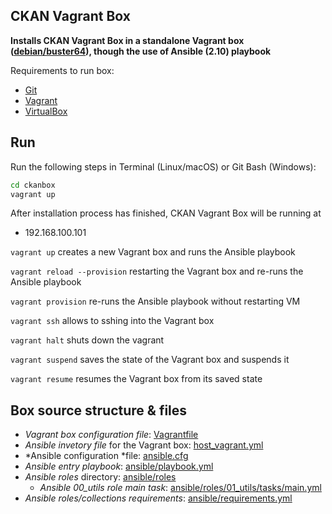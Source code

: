 ## CKAN Vagrant Box

**Installs CKAN Vagrant Box in a standalone Vagrant box ([debian/buster64](https://app.vagrantup.com/debian/boxes/buster64)), though the use of Ansible (2.10) playbook**


Requirements to run box:
* [Git](https://git-scm.com/downloads)
* [Vagrant](https://www.vagrantup.com/downloads.html)
* [VirtualBox](https://www.virtualbox.org/wiki/Downloads)


## Run

Run the following steps in Terminal (Linux/macOS) or Git Bash (Windows):
```bash
cd ckanbox
vagrant up
```

After installation process has finished, CKAN Vagrant Box will be running at 
* 192.168.100.101

`vagrant up` creates a new Vagrant box and runs the Ansible  playbook

`vagrant reload --provision` restarting the Vagrant box and re-runs the Ansible playbook 

`vagrant provision` re-runs the Ansible playbook without restarting VM

`vagrant ssh` allows to sshing into the Vagrant box

`vagrant halt`  shuts down the vagrant

`vagrant suspend` saves the state of the Vagrant box and suspends it

`vagrant resume` resumes the Vagrant box from its saved state


## Box source structure & files
* *Vagrant box configuration file*: [Vagrantfile](./Vagrantfile)  
* *Ansible invetory file* for the Vagrant box: [host_vagrant.yml](./host_vagrant.yml)
* *Ansible configuration *file: [ansible.cfg](./ansible.cfg)
* *Ansible entry playbook*: [ansible/playbook.yml](./ansible/playbook.yml)
* *Ansible roles* directory: [ansible/roles](./ansible/roles)
    * *Ansible 00_utils role main task*: [ansible/roles/01_utils/tasks/main.yml](./ansible/roles/01_utils/tasks/main.yml)
* *Ansible roles/collections requirements*: [ansible/requirements.yml](./ansible/requirements.yml)

